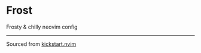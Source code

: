 # Frost

Frosty & chilly neovim config

---

Sourced from [kickstart.nvim](https://github.com/nvim-lua/kickstart.nvim)
